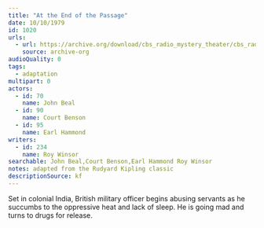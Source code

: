 ```yaml
---
title: "At the End of the Passage"
date: 10/10/1979
id: 1020
urls: 
  - url: https://archive.org/download/cbs_radio_mystery_theater/cbs_radio_mystery_theater-1001-1050.zip/cbs_radio_mystery_theater-1001-1050%2Fcbsrmt_1020_at_the_end_of_the_passage.mp3
    source: archive-org
audioQuality: 0
tags: 
  - adaptation
multipart: 0
actors:  
  - id: 70
    name: John Beal  
  - id: 90
    name: Court Benson  
  - id: 95
    name: Earl Hammond
writers:  
  - id: 234
    name: Roy Winsor
searchable: John Beal,Court Benson,Earl Hammond Roy Winsor
notes: adapted from the Rudyard Kipling classic
descriptionSource: kf
---
```

Set in colonial India, British military officer begins abusing servants as he succumbs to the oppressive heat and lack of sleep. He is going mad and turns to drugs for release.